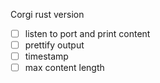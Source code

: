 Corgi rust version
- [ ] listen to port and print content
- [ ] prettify output
- [ ] timestamp
- [ ] max content length